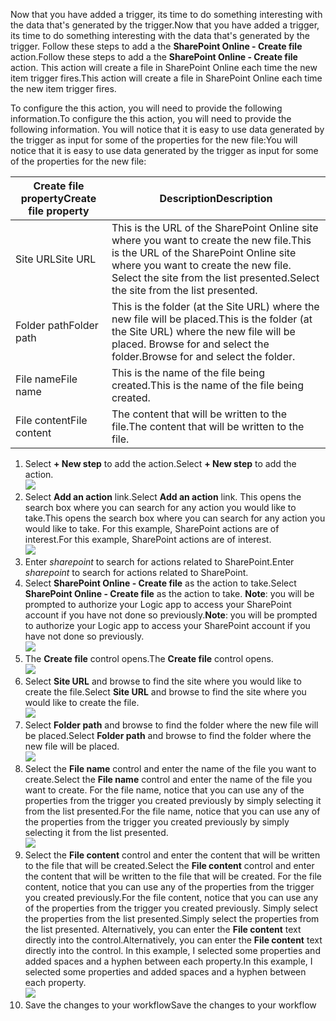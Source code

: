 <span data-ttu-id="4a418-101">Now that you have added a trigger, its time to do something interesting with the data that's generated by the trigger.</span><span class="sxs-lookup"><span data-stu-id="4a418-101">Now that you have added a trigger, its time to do something interesting with the data that's generated by the trigger.</span></span> <span data-ttu-id="4a418-102">Follow these steps to add a the **SharePoint Online - Create file** action.</span><span class="sxs-lookup"><span data-stu-id="4a418-102">Follow these steps to add a the **SharePoint Online - Create file** action.</span></span> <span data-ttu-id="4a418-103">This action will create a file in SharePoint Online each time the new item trigger fires.</span><span class="sxs-lookup"><span data-stu-id="4a418-103">This action will create a file in SharePoint Online each time the new item trigger fires.</span></span> 

<span data-ttu-id="4a418-104">To configure the this action, you will need to provide the following information.</span><span class="sxs-lookup"><span data-stu-id="4a418-104">To configure the this action, you will need to provide the following information.</span></span> <span data-ttu-id="4a418-105">You will notice that it is easy to use data generated  by the trigger as input for some of the properties for the new file:</span><span class="sxs-lookup"><span data-stu-id="4a418-105">You will notice that it is easy to use data generated  by the trigger as input for some of the properties for the new file:</span></span>

| <span data-ttu-id="4a418-106">Create file property</span><span class="sxs-lookup"><span data-stu-id="4a418-106">Create file property</span></span> | <span data-ttu-id="4a418-107">Description</span><span class="sxs-lookup"><span data-stu-id="4a418-107">Description</span></span> |
| --- | --- |
| <span data-ttu-id="4a418-108">Site URL</span><span class="sxs-lookup"><span data-stu-id="4a418-108">Site URL</span></span> |<span data-ttu-id="4a418-109">This is the URL of the SharePoint Online site where you want to create the new file.</span><span class="sxs-lookup"><span data-stu-id="4a418-109">This is the URL of the SharePoint Online site where you want to create the new file.</span></span> <span data-ttu-id="4a418-110">Select the site from the list presented.</span><span class="sxs-lookup"><span data-stu-id="4a418-110">Select the site from the list presented.</span></span> |
| <span data-ttu-id="4a418-111">Folder path</span><span class="sxs-lookup"><span data-stu-id="4a418-111">Folder path</span></span> |<span data-ttu-id="4a418-112">This is the folder (at the Site URL) where the new file will be placed.</span><span class="sxs-lookup"><span data-stu-id="4a418-112">This is the folder (at the Site URL) where the new file will be placed.</span></span> <span data-ttu-id="4a418-113">Browse for and select the folder.</span><span class="sxs-lookup"><span data-stu-id="4a418-113">Browse for and select the folder.</span></span> |
| <span data-ttu-id="4a418-114">File name</span><span class="sxs-lookup"><span data-stu-id="4a418-114">File name</span></span> |<span data-ttu-id="4a418-115">This is the name of the file being created.</span><span class="sxs-lookup"><span data-stu-id="4a418-115">This is the name of the file being created.</span></span> |
| <span data-ttu-id="4a418-116">File content</span><span class="sxs-lookup"><span data-stu-id="4a418-116">File content</span></span> |<span data-ttu-id="4a418-117">The content that will be written to the file.</span><span class="sxs-lookup"><span data-stu-id="4a418-117">The content that will be written to the file.</span></span> |

1. <span data-ttu-id="4a418-118">Select **+ New step** to add the action.</span><span class="sxs-lookup"><span data-stu-id="4a418-118">Select **+ New step** to add the action.</span></span>  
   ![](https://docstestmedia1.blob.core.windows.net/azure-media/includes/media/connectors-create-api-sharepointonline/action-1.png)  
2. <span data-ttu-id="4a418-119">Select **Add an action** link.</span><span class="sxs-lookup"><span data-stu-id="4a418-119">Select **Add an action** link.</span></span> <span data-ttu-id="4a418-120">This opens the search box where you can search for any action you would like to take.</span><span class="sxs-lookup"><span data-stu-id="4a418-120">This opens the search box where you can search for any action you would like to take.</span></span> <span data-ttu-id="4a418-121">For this example, SharePoint actions are of interest.</span><span class="sxs-lookup"><span data-stu-id="4a418-121">For this example, SharePoint actions are of interest.</span></span>    
   ![](https://docstestmedia1.blob.core.windows.net/azure-media/includes/media/connectors-create-api-sharepointonline/action-2.png)    
3. <span data-ttu-id="4a418-122">Enter *sharepoint* to search for actions related to SharePoint.</span><span class="sxs-lookup"><span data-stu-id="4a418-122">Enter *sharepoint* to search for actions related to SharePoint.</span></span>
4. <span data-ttu-id="4a418-123">Select **SharePoint Online - Create file** as the action to take.</span><span class="sxs-lookup"><span data-stu-id="4a418-123">Select **SharePoint Online - Create file** as the action to take.</span></span>   <span data-ttu-id="4a418-124">**Note**: you will be prompted to authorize your Logic app to access your SharePoint account if you have not done so previously.</span><span class="sxs-lookup"><span data-stu-id="4a418-124">**Note**: you will be prompted to authorize your Logic app to access your SharePoint account if you have not done so previously.</span></span>    
   ![](https://docstestmedia1.blob.core.windows.net/azure-media/includes/media/connectors-create-api-sharepointonline/action-3.png)    
5. <span data-ttu-id="4a418-125">The **Create file** control opens.</span><span class="sxs-lookup"><span data-stu-id="4a418-125">The **Create file** control opens.</span></span>   
   ![](https://docstestmedia1.blob.core.windows.net/azure-media/includes/media/connectors-create-api-sharepointonline/action-4.png)     
6. <span data-ttu-id="4a418-126">Select **Site URL** and browse to find the site where you would like to create the file.</span><span class="sxs-lookup"><span data-stu-id="4a418-126">Select **Site URL** and browse to find the site where you would like to create the file.</span></span>     
   ![](https://docstestmedia1.blob.core.windows.net/azure-media/includes/media/connectors-create-api-sharepointonline/action-5.png)  
7. <span data-ttu-id="4a418-127">Select **Folder path** and browse to find the folder where the new file will be placed.</span><span class="sxs-lookup"><span data-stu-id="4a418-127">Select **Folder path** and browse to find the folder where the new file will be placed.</span></span>  
   ![](https://docstestmedia1.blob.core.windows.net/azure-media/includes/media/connectors-create-api-sharepointonline/action-6.png)  
8. <span data-ttu-id="4a418-128">Select the **File name** control and enter the name of the file you want to create.</span><span class="sxs-lookup"><span data-stu-id="4a418-128">Select the **File name** control and enter the name of the file you want to create.</span></span> <span data-ttu-id="4a418-129">For the file name, notice that you can use any of the properties from the trigger you created previously by simply selecting it from the list presented.</span><span class="sxs-lookup"><span data-stu-id="4a418-129">For the file name, notice that you can use any of the properties from the trigger you created previously by simply selecting it from the list presented.</span></span>     
   ![](https://docstestmedia1.blob.core.windows.net/azure-media/includes/media/connectors-create-api-sharepointonline/action-7.png)  
9. <span data-ttu-id="4a418-130">Select the **File content** control and enter the content that will be written to the file that will be created.</span><span class="sxs-lookup"><span data-stu-id="4a418-130">Select the **File content** control and enter the content that will be written to the file that will be created.</span></span> <span data-ttu-id="4a418-131">For the file content, notice that you can use any of the properties from the trigger you created previously.</span><span class="sxs-lookup"><span data-stu-id="4a418-131">For the file content, notice that you can use any of the properties from the trigger you created previously.</span></span> <span data-ttu-id="4a418-132">Simply select the properties from the list presented.</span><span class="sxs-lookup"><span data-stu-id="4a418-132">Simply select the properties from the list presented.</span></span> <span data-ttu-id="4a418-133">Alternatively, you can enter the **File content** text directly into the control.</span><span class="sxs-lookup"><span data-stu-id="4a418-133">Alternatively, you can enter the **File content** text directly into the control.</span></span> <span data-ttu-id="4a418-134">In this example, I selected some properties and added spaces and a hyphen between each property.</span><span class="sxs-lookup"><span data-stu-id="4a418-134">In this example, I selected some properties and added spaces and a hyphen between each property.</span></span>        
   ![](https://docstestmedia1.blob.core.windows.net/azure-media/includes/media/connectors-create-api-sharepointonline/action-8.png)  
10. <span data-ttu-id="4a418-135">Save the changes to your workflow</span><span class="sxs-lookup"><span data-stu-id="4a418-135">Save the changes to your workflow</span></span>  









